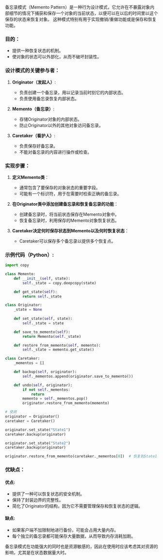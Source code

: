 备忘录模式（Memento Pattern）是一种行为设计模式，它允许在不暴露对象内部细节的情况下捕获和保存一个对象的当前状态，以便可以在以后的时间里以这个保存的状态来恢复对象。
这种模式特别有用于实现撤销/重做功能或是保存和恢复功能。

### 目的：
- 提供一种恢复状态的机制。
- 使对象的状态可以外部化，从而不破坏封装性。

### 设计模式的关键参与者：

1. **Originator（发起人）**:
   - 负责创建一个备忘录，用以记录当前时刻它的内部状态。
   - 负责使用备忘录恢复内部状态。

2. **Memento（备忘录）**:
   - 存储Originator对象的内部状态。
   - 防止Originator以外的其他对象访问备忘录。

3. **Caretaker（看护人）**:
   - 负责保存好备忘录。
   - 不能对备忘录的内容进行操作或检查。

### 实现步骤：
1. **定义Memento类**：
   - 通常包含了要保存的对象状态的重要字段。
   - 可能有一个标识符，用于在需要时检索正确的备忘录。

2. **在Originator类中添加创建备忘录和恢复备忘录的功能**：
   - 创建备忘录时，将当前状态保存在Memento对象中。
   - 恢复备忘录时，利用保存的Memento对象恢复状态。

3. **Caretaker决定何时保存状态到Memento以及何时恢复状态**：
   - Caretaker可以保存多个备忘录以提供多个恢复点。

### 示例代码（Python）:

```python
import copy

class Memento:
    def __init__(self, state):
        self._state = copy.deepcopy(state)

    def get_state(self):
        return self._state

class Originator:
    _state = None
    
    def set_state(self, state):
        self._state = state

    def save_to_memento(self):
        return Memento(self._state)

    def restore_from_memento(self, memento):
        self._state = memento.get_state()

class Caretaker:
    _mementos = []

    def backup(self, originator):
        self._mementos.append(originator.save_to_memento())

    def undo(self, originator):
        if not self._mementos:
            return
        memento = self._mementos.pop()
        originator.restore_from_memento(memento)

# 使用
originator = Originator()
caretaker = Caretaker()

originator.set_state("State1")
caretaker.backup(originator)

originator.set_state("State2")
caretaker.backup(originator)

originator.restore_from_memento(caretaker._mementos[0])  # 恢复到State1
```

### 优缺点：

#### 优点:
- 提供了一种可以恢复状态的安全机制。
- 保持了封装边界的完整性。
- 简化了Originator的结构，因为它不需要管理保存和恢复状态的逻辑。

#### 缺点:
- 如果客户端不加限制地进行备份，可能会占用大量内存。
- 每个独立的备忘录都可能保存大量数据，从而导致内存消耗加剧。

备忘录模式在功能强大的同时也是资源敏感的，因此在使用时应该考虑其对资源的影响，尤其是在状态数据量大时。